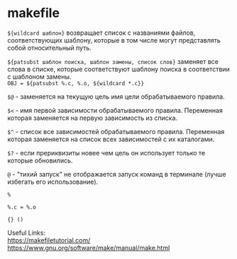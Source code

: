 # makefile
`${wildcard шаблон}` возвращает список с названиями файлов, соответствующих шаблону,
которые в том числе могут представлять собой относительный путь.  
  
`${patsubst шаблон поиска, шаблон замены, список слов}` заменяет все слова в списке,
которые соответствуют шаблону поиска в соответствии с шаблоном замены.  
`OBJ = ${patsubst %.c, %.o, ${wildcard *.c}}`  
  
`$@` - заменяется на текущую цель имя цели обрабатываемого правила.  
  
`$<` - имя первой зависимости обрабатываемого правила. Переменная которая заменяется 
на первую зависимость из списка.  
  
`$^` - список все зависимостей обрабатываемого правила. Переменная которая заменяется 
на список всех зависимостей с их каталогами.  
  
`$?` - если прериквизиты новее чем цель он использует только те которые обновились.  
  
`@` - "тихий запуск" не отображается запуск команд в терминале (лучше избегать его использование).
  
`%`  
  
`%.c = %.o`  
  
`{} ()`  
  
Useful Links:  
https://makefiletutorial.com/  
https://www.gnu.org/software/make/manual/make.html
